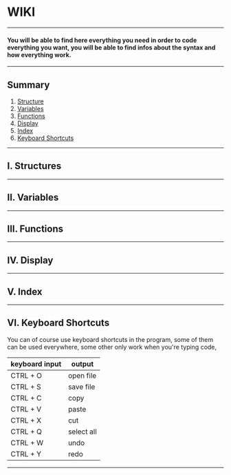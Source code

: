# WIKI
---
#### You will be able to find here everything you need in order to code everything you want, you will be able to find infos about the syntax and how everything work.
---
## Summary
1. [Structure](#i-structures)
2. [Variables](#ii-variables)
3. [Functions](#iii-functions)
4. [Display](#iv-display)
5. [Index](#v-index)
6. [Keyboard Shortcuts](#vi-keyboard-shortcuts)
---
## I. Structures
---
## II. Variables
---
## III. Functions
---
## IV. Display
---
## V. Index
---
## VI. Keyboard Shortcuts  
You can of course use keyboard shortcuts in the program, some of them can be used everywhere, some other only work when you're typing code,  


| keyboard input |   output    |
|----------------|-------------|
| CTRL + O       | open  file |
| CTRL + S       | save file   |
| CTRL + C       | copy        |
| CTRL + V       | paste       |
| CTRL + X       | cut         |
| CTRL + Q       | select all  |
| CTRL + W       | undo        |
| CTRL + Y       | redo        |


---
